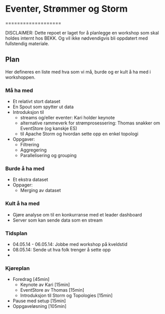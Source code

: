 # Eventer, Strømmer og Storm
===================

DISCLAIMER: Dette repoet er laget for å planlegge en workshop som skal holdes internt hos BEKK. Og vil ikke nødvendigvis bli oppdatert med fullstendig materiale. 

## Plan 

Her defineres en liste med hva som vi må, burde og er kult å ha med i workshoppen. 

### Må ha med

* Et relativt stort dataset
* En Spout som spytter ut data
* Introduksjon til 
  - streams og/eller eventer: Kari holder keynote
  - alternative rammeverk for strømprosessering: Thomas snakker om EventStore (og kanskje ES) 
  - til Apache Storm og hvordan sette opp en enkel topologi
* Oppgaver:
  - Filtrering
  - Aggregering
  - Parallelisering og grouping

### Burde å ha med

* Et ekstra dataset
* Oppager:
  - Merging av dataset

### Kult å ha med

* Gjøre analyse om til en konkurranse med et leader dashboard
* Server som kan sende data som en stream

### Tidsplan
* 04.05.14 - 06.05.14: Jobbe med workshop på kveldstid
* 08.05.14: Sende ut hva folk trenger å sette opp 
* 

### Kjøreplan
* Foredrag [45min]
  - Keynote av Kari [15min]
  - EventStore av Thomas [15min]
  - Introduksjon til Storm og Topologies [15min]
* Pause med setup [15min]
* Oppgaveløsning [105min]
